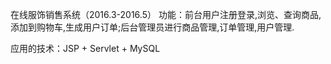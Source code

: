 在线服饰销售系统（2016.3-2016.5）
功能：前台用户注册登录,浏览、查询商品,添加到购物车,生成用户订单;后台管理员进行商品管理,订单管理,用户管理. 

应用的技术：JSP + Servlet + MySQL
